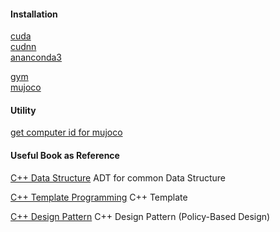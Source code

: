 

#### Installation

[cuda](install_cuda9.0_ubuntu16.04.sh) <br/>
[cudnn](install_cudnn_linux.sh) <br/>
[ananconda3](install_anaconda3.sh) <br/>


[gym](install_gym.sh) <br/>
[mujoco](install_mujoco.sh) <br/>


#### Utility

[get computer id for mujoco](getid_for_mujoco.sh) <br/>




#### Useful Book as Reference

[C++ Data Structure](http://iips.icci.edu.iq/images/exam/DataStructuresAndAlgorithmAnalysisInCpp_2014.pdf)
ADT for common Data Structure

[C++ Template Programming](http://xwood.net/docs/pdf/C++%20Templates%E4%B8%AD%E6%96%87%E7%89%88_201611301701.pdf)
C++ Template

[C++ Design Pattern](https://github.com/cjl3080434008/2014/blob/master/read_book/Modern%20C%2B%2B%20Design-C%2B%2B%E8%AE%BE%E8%AE%A1%E6%96%B0%E6%80%9D%E7%BB%B4-%E7%AE%80.pdf)
C++ Design Pattern (Policy-Based Design)

